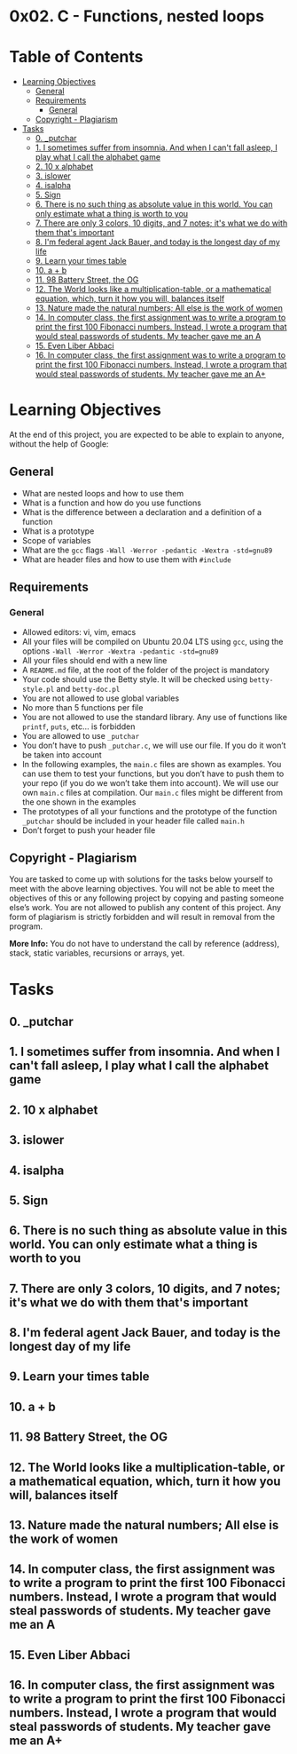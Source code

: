 <h1>0x02. C - Functions, nested loops</h1>

# Table of Contents

- [Learning Objectives](#learning-objectives)
    - [General](#general)
    - [Requirements](#requirements)
        - [General](#general-1)
    - [Copyright - Plagiarism](#copyright---plagiarism)
- [Tasks](#tasks)
    - [0. _putchar](#0-_putchar)
    - [1. I sometimes suffer from insomnia. And when I can't fall asleep, I play what I call the alphabet game](#1-i-sometimes-suffer-from-insomnia-and-when-i-cant-fall-asleep-i-play-what-i-call-the-alphabet-game)
    - [2. 10 x alphabet](#2-10-x-alphabet)
    - [3. islower](#3-islower)
    - [4. isalpha](#4-isalpha)
    - [5. Sign](#5-sign)
    - [6. There is no such thing as absolute value in this world. You can only estimate what a thing is worth to you](#6-there-is-no-such-thing-as-absolute-value-in-this-world-you-can-only-estimate-what-a-thing-is-worth-to-you)
    - [7. There are only 3 colors, 10 digits, and 7 notes; it's what we do with them that's important](#7-there-are-only-3-colors-10-digits-and-7-notes-its-what-we-do-with-them-thats-important)
    - [8. I'm federal agent Jack Bauer, and today is the longest day of my life](#8-im-federal-agent-jack-bauer-and-today-is-the-longest-day-of-my-life)
    - [9. Learn your times table](#9-learn-your-times-table)
    - [10. a + b](#10-a--b)
    - [11. 98 Battery Street, the OG](#11-98-battery-street-the-og)
    - [12. The World looks like a multiplication-table, or a mathematical equation, which, turn it how you will, balances itself](#12-the-world-looks-like-a-multiplication-table-or-a-mathematical-equation-which-turn-it-how-you-will-balances-itself)
    - [13. Nature made the natural numbers; All else is the work of women](#13-nature-made-the-natural-numbers-all-else-is-the-work-of-women)
    - [14. In computer class, the first assignment was to write a program to print the first 100 Fibonacci numbers. Instead, I wrote a program that would steal passwords of students. My teacher gave me an A](#14-in-computer-class-the-first-assignment-was-to-write-a-program-to-print-the-first-100-fibonacci-numbers-instead-i-wrote-a-program-that-would-steal-passwords-of-students-my-teacher-gave-me-an-a)
    - [15. Even Liber Abbaci](#15-even-liber-abbaci)
    - [16. In computer class, the first assignment was to write a program to print the first 100 Fibonacci numbers. Instead, I wrote a program that would steal passwords of students. My teacher gave me an A+](#16-in-computer-class-the-first-assignment-was-to-write-a-program-to-print-the-first-100-fibonacci-numbers-instead-i-wrote-a-program-that-would-steal-passwords-of-students-my-teacher-gave-me-an-a)


# Learning Objectives

At the end of this project, you are expected to be able to explain to anyone, without the help of Google:

## General

- What are nested loops and how to use them
- What is a function and how do you use functions
- What is the difference between a declaration and a definition of a function
- What is a prototype
- Scope of variables
- What are the `gcc` flags `-Wall -Werror -pedantic -Wextra -std=gnu89`
- What are header files and how to use them with `#include`

## Requirements

### General

- Allowed editors: vi, vim, emacs
- All your files will be compiled on Ubuntu 20.04 LTS using `gcc`, using the options `-Wall -Werror -Wextra -pedantic -std=gnu89`
- All your files should end with a new line
- A `README.md` file, at the root of the folder of the project is mandatory
- Your code should use the Betty style. It will be checked using `betty-style.pl` and `betty-doc.pl`
- You are not allowed to use global variables
- No more than 5 functions per file
- You are not allowed to use the standard library. Any use of functions like `printf`, `puts`, etc… is forbidden
- You are allowed to use `_putchar`
- You don’t have to push `_putchar.c`, we will use our file. If you do it won’t be taken into account
- In the following examples, the `main.c` files are shown as examples. You can use them to test your functions, but you don’t have to push them to your repo (if you do we won’t take them into account). We will use our own `main.c` files at compilation. Our `main.c` files might be different from the one shown in the examples
- The prototypes of all your functions and the prototype of the function `_putchar` should be included in your header file called `main.h`
- Don’t forget to push your header file

## Copyright - Plagiarism

You are tasked to come up with solutions for the tasks below yourself to meet with the above learning objectives. You will not be able to meet the objectives of this or any following project by copying and pasting someone else’s work. You are not allowed to publish any content of this project. Any form of plagiarism is strictly forbidden and will result in removal from the program.

**More Info:**
You do not have to understand the call by reference (address), stack, static variables, recursions or arrays, yet.

# Tasks
## 0. _putchar
## 1. I sometimes suffer from insomnia. And when I can't fall asleep, I play what I call the alphabet game
## 2. 10 x alphabet
## 3. islower
## 4. isalpha
## 5. Sign
## 6. There is no such thing as absolute value in this world. You can only estimate what a thing is worth to you
## 7. There are only 3 colors, 10 digits, and 7 notes; it's what we do with them that's important
## 8. I'm federal agent Jack Bauer, and today is the longest day of my life
## 9. Learn your times table
## 10. a + b
## 11. 98 Battery Street, the OG
## 12. The World looks like a multiplication-table, or a mathematical equation, which, turn it how you will, balances itself
## 13. Nature made the natural numbers; All else is the work of women
## 14. In computer class, the first assignment was to write a program to print the first 100 Fibonacci numbers. Instead, I wrote a program that would steal passwords of students. My teacher gave me an A
## 15. Even Liber Abbaci
## 16. In computer class, the first assignment was to write a program to print the first 100 Fibonacci numbers. Instead, I wrote a program that would steal passwords of students. My teacher gave me an A+
